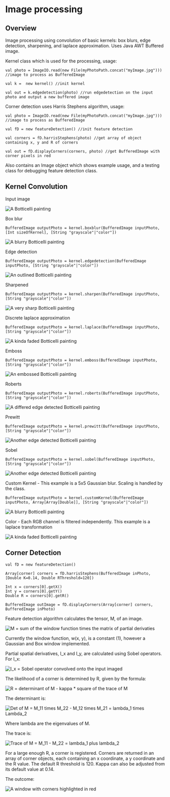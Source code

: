 # Image processing

## Overview

Image processing using convolution of basic kernels: box blurs, edge detection, sharpening, and laplace approximation. Uses Java AWT Buffered image.

Kernel class which is used for the processing, usage:

```
val photo = ImageIO.read(new File(myPhotoPath.concat("myImage.jpg"))) //image to process as BufferedImage

val k =  new kernel() //init kernel

val out = k.edgedetection(photo) //run edgedetection on the input photo and output a new buffered image
```

Corner detection uses Harris Stephens algorithm, usage:

```
val photo = ImageIO.read(new File(myPhotoPath.concat("myImage.jpg"))) //image to process as BufferedImage

val fD = new featureDetection() //init feature detection

val corners = fD.harrisStephens(photo) //get array of object containing x, y and R of corners

val out = fD.displayCorners(corners, photo) //get BufferedImage with corner pixels in red
```


Also contains an Image object which shows example usage, and a testing class for debugging feature detection class.

## Kernel Convolution

Input image

![A Botticelli painting](/images/flowers.jpg)

Box blur

```
BufferedImage outputPhoto = kernel.boxblur(BufferedImage inputPhoto, [Int sizeOfKernel], [String "grayscale"|"color"])
```

![A blurry Botticelli painting](/images/boxblur.jpg)

Edge detection

```
BufferedImage outputPhoto = kernel.edgedetection(BufferedImage inputPhoto, [String "grayscale"|"color"])
```

![An outlined Botticelli painting](/images/edgeDetection.jpg)

Sharpened

```
BufferedImage outputPhoto = kernel.sharpen(BufferedImage inputPhoto, [String "grayscale"|"color"])
```

![A very sharp Botticelli painting](/images/sharpen.jpg)

Discrete laplace approximation

```
BufferedImage outputPhoto = kernel.laplace(BufferedImage inputPhoto, [String "grayscale"|"color"])
```

![A kinda faded Botticelli painting](/images/laplace.jpg)

Emboss

```
BufferedImage outputPhoto = kernel.emboss(BufferedImage inputPhoto, [String "grayscale"|"color"])
```

![An embossed Botticelli painting](/images/emboss.jpg)

Roberts

```
BufferedImage outputPhoto = kernel.roberts(BufferedImage inputPhoto, [String "grayscale"|"color"])
```

![A differed edge detected Botticelli painting](/images/roberts.jpg)

Prewitt

```
BufferedImage outputPhoto = kernel.prewitt(BufferedImage inputPhoto, [String "grayscale"|"color"])
```

![Another edge detected Botticelli painting](/images/prewitt.jpg)

Sobel

```
BufferedImage outputPhoto = kernel.sobel(BufferedImage inputPhoto, [String "grayscale"|"color"])
```

![Another edge detected Botticelli painting](/images/sobel.jpg)



Custom Kernel - This example is a 5x5 Gaussian blur. Scaling is handled by the class.

```
BufferedImage outputPhoto = kernel.customKernel(BufferedImage inputPhoto, Array[Array[Double]], [String "grayscale"|"color"])
```

![A blurry Botticelli painting](/images/gaussian.jpg)

Color - Each RGB channel is filtered independently. This example is a laplace transformation

![A kinda faded Botticelli painting](/images/color.jpg)

## Corner Detection

```
val fD = new featureDetection()

Array[corner] corners = fD.harrisStephens(BufferedImage inPhoto, [Double K=0.14, Double RThreshold=120])

Int x = corners[0].getX()
Int y = corners[0].getY()
Double R = corners[0].getR()

BufferedImage outImage = fD.displayCorners(Array[corner] corners, BufferedImage inPhoto)
```

Feature detection algorithm calculates the tensor, M, of an image. 

![M = sum of the window function times the matrix of partial derivaties](/math/M.jpg)

Currently the window function, w(x, y), is a constant (1), however a Gaussian and Box  window implemented.

Partial spatial derivatives, I_x and I_y, are calculated using Sobel operators. For I_x:

![I_x = Sobel operator convolved onto the input imaged](/math/I_x.jpg)

The likelihood of a corner is determined by R, given by the formula:

![R = determinant of M - kappa * square of the trace of M](/math/R.jpg)

The determinant is:

![Det of M = M_11 times M_22 - M_12 times M_21 = lambda_1 times Lambda_2](/math/det.jpg)

Where lambda are the eigenvalues of M.

The trace is:

![Trace of M = M_11 - M_22 = lambda_1 plus lambda_2](/math/trace.jpg)

For a large enough R, a corner is registered. Corners are returned in an array of corner objects, each containing an x coordinate, a y coordinate and the R value. The default R threshold is 120. Kappa can also be adjusted from its default value at 0.14.

The outcome:

![A window with corners highlighted in red](/images/harrisStephens.png)

